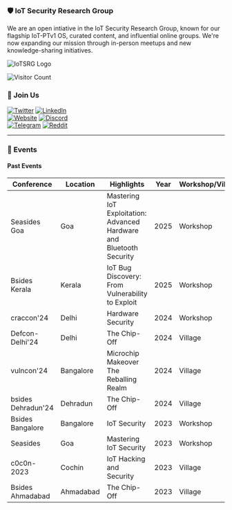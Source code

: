 
### 🛡️ IoT Security Research Group

We are an open intiative in the IoT Security Research Group, known for our flagship IoT-PTv1 OS, curated content, and influential online groups. We're now expanding our mission through in-person meetups and new knowledge-sharing initiatives.

![IoTSRG Logo](/iot/banner.png)

![Visitor Count](https://komarev.com/ghpvc/?username=iotsecurity1010&color=dc143c)

### 🤝 Join Us

[![Twitter](https://img.shields.io/badge/Twitter-1DA1F2?style=for-the-badge&logo=twitter&logoColor=white)](https://twitter.com/iotsrg1) [![LinkedIn](https://img.shields.io/badge/LinkedIn-0077B5?style=for-the-badge&logo=linkedin&logoColor=white)](https://www.linkedin.com/company/iotsrg)  
[![Website](https://img.shields.io/badge/website-000000?style=for-the-badge&logo=About.me&logoColor=white)](https://iotsecurity101.org/)  [![Discord](https://img.shields.io/badge/Discord-5865F2?style=for-the-badge&logo=discord&logoColor=white)](https://discord.gg/WRPePTBS2Q)  
[![Telegram](https://img.shields.io/badge/Telegram-2CA5E0?style=for-the-badge&logo=telegram&logoColor=white)](https://t.me/iotsrg)  [![Reddit](https://img.shields.io/badge/Reddit-FF4500?style=for-the-badge&logo=reddit&logoColor=white)](https://t.co/NPkAl8bPB3)  

---

### 📅 Events

#### Past Events
| Conference             | Location   | Highlights                              | Year | Workshop/Village                     |
|------------------------|------------|-----------------------------------------|------|--------------------------------------|
| Seasides Goa           | Goa        | Mastering IoT Exploitation: Advanced Hardware and Bluetooth Security | 2025 | Workshop |
| Bsides Kerala          | Kerala     | IoT Bug Discovery: From Vulnerability to Exploit  | 2025 | Workshop                            |
| craccon'24             | Delhi      | Hardware Security               | 2024 | Workshop                            |
| Defcon-Delhi'24        | Delhi      | The Chip-Off                     | 2024 | Village                             |
| vulncon'24             | Bangalore  | Microchip Makeover The Reballing Realm  | 2024 | Village                             |
| bsides Dehradun'24     | Dehradun   | The Chip-Off                     | 2024 | Village                             |
| Bsides Bangalore       | Bangalore  | IoT Security                    | 2023 | Workshop                            |
| Seasides               | Goa        | Mastering IoT Security          | 2023 | Workshop                            |
| c0c0n-2023             | Cochin     | IoT Hacking and Security         | 2023 | Village                             |
| Bsides Ahmadabad       | Ahmadabad  | The Chip-Off                     | 2023 | Village                             |


